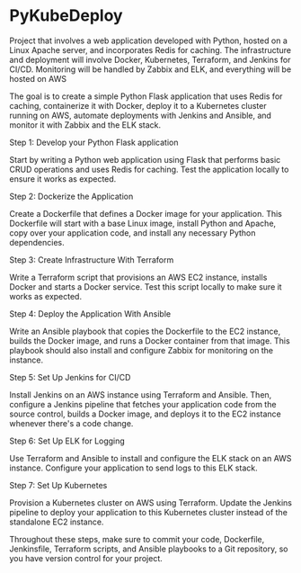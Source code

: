 # PyKubeDeploy
Project that involves a web application developed with Python, hosted on a Linux Apache server, and incorporates Redis for caching. The infrastructure and deployment will involve Docker, Kubernetes, Terraform, and Jenkins for CI/CD. Monitoring will be handled by Zabbix and ELK, and everything will be hosted on AWS

The goal is to create a simple Python Flask application that uses Redis for caching, containerize it with Docker, deploy it to a Kubernetes cluster running on AWS, automate deployments with Jenkins and Ansible, and monitor it with Zabbix and the ELK stack.

Step 1: Develop your Python Flask application

Start by writing a Python web application using Flask that performs basic CRUD operations and uses Redis for caching. Test the application locally to ensure it works as expected.

Step 2: Dockerize the Application

Create a Dockerfile that defines a Docker image for your application. This Dockerfile will start with a base Linux image, install Python and Apache, copy over your application code, and install any necessary Python dependencies.

Step 3: Create Infrastructure With Terraform

Write a Terraform script that provisions an AWS EC2 instance, installs Docker and starts a Docker service. Test this script locally to make sure it works as expected.

Step 4: Deploy the Application With Ansible

Write an Ansible playbook that copies the Dockerfile to the EC2 instance, builds the Docker image, and runs a Docker container from that image. This playbook should also install and configure Zabbix for monitoring on the instance.

Step 5: Set Up Jenkins for CI/CD

Install Jenkins on an AWS instance using Terraform and Ansible. Then, configure a Jenkins pipeline that fetches your application code from the source control, builds a Docker image, and deploys it to the EC2 instance whenever there's a code change.

Step 6: Set Up ELK for Logging

Use Terraform and Ansible to install and configure the ELK stack on an AWS instance. Configure your application to send logs to this ELK stack.

Step 7: Set Up Kubernetes

Provision a Kubernetes cluster on AWS using Terraform. Update the Jenkins pipeline to deploy your application to this Kubernetes cluster instead of the standalone EC2 instance.

Throughout these steps, make sure to commit your code, Dockerfile, Jenkinsfile, Terraform scripts, and Ansible playbooks to a Git repository, so you have version control for your project.